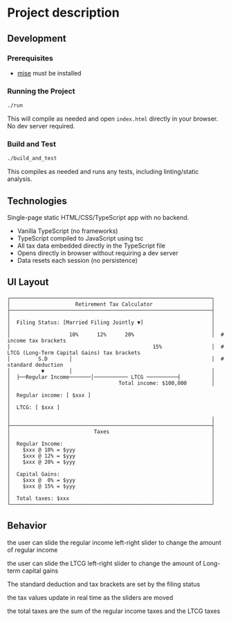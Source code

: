# Project description

## Development

### Prerequisites
- [mise](https://mise.jdx.dev/) must be installed

### Running the Project
```bash
./run
```

This will compile as needed and open `index.html` directly in your browser. No dev server required.

### Build and Test
```bash
./build_and_test
```

This compiles as needed and runs any tests, including linting/static analysis.

## Technologies

Single-page static HTML/CSS/TypeScript app with no backend.
- Vanilla TypeScript (no frameworks)
- TypeScript compiled to JavaScript using tsc
- All tax data embedded directly in the TypeScript file
- Opens directly in browser without requiring a dev server
- Data resets each session (no persistence)

## UI Layout

```
┌─────────────────────────────────────────────────────────────────┐
│                     Retirement Tax Calculator                   │
├─────────────────────────────────────────────────────────────────┤
│                                                                 │
│  Filing Status: [Married Filing Jointly ▼]                      │
│                                                                 │
│                   10%      12%      20%                         │  # income tax brackets
│                                              15%                │  # LTCG (Long-Term Capital Gains) tax brackets
│         S.D       │                                             │  # standard deduction
│          ▼        │                                             │
│  ├──Regular Income───────│─────────── LTCG ──────────┤          │
│                                   Total income: $100,000        │
│
│  Regular income: [ $xxx ]                                                │
│  LTCG: [ $xxx ]                                                        │
│                                                                 │
├─────────────────────────────────────────────────────────────────┤
│                           Taxes                                 │
│                                                                 │
│  Regular Income:                                                │
│    $xxx @ 10% = $yyy                                            │
│    $xxx @ 12% = $yyy                                            │
│    $xxx @ 20% = $yyy                                            │
│                                                                 │
│  Capital Gains:                                                 │
│    $xxx @  0% = $yyy                                            │
│    $xxx @ 15% = $yyy                                            │
│                                                                 │
│  Total taxes: $xxx                                              │
└─────────────────────────────────────────────────────────────────┘
```

## Behavior

the user can slide the regular income left-right slider to change the amount of regular income

the user can slide the LTCG left-right slider to change the amount of Long-term capital gains

The standard deduction and tax brackets are set by the filing status

the tax values update in real time as the sliders are moved

the total taxes are the sum of the regular income taxes and the LTCG taxes

